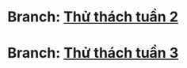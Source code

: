 # Branch: [Thử thách tuần 2](https://github.com/ngminhthanh12a3/MyApplicationAndroid/tree/W2)
# Branch: [Thử thách tuần 3](https://github.com/ngminhthanh12a3/MyApplicationAndroid/tree/W3_C)
